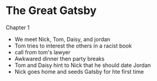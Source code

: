 # The Great Gatsby

Chapter 1

- We meet Nick, Tom, Daisy, and jordan
- Tom tries to interest the others in a racist book
- call from tom's lawyer
- Awkwared dinner then party breaks
- Tom and Daisy hint to Nick that he should date Jordan
- Nick goes home and seeds Gatsby for hte first time
